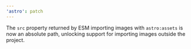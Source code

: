 ```yaml
---
'astro': patch
---
```


The `src` property returned by ESM importing images with `astro:assets` is now an absolute path, unlocking support for importing images outside the project.
